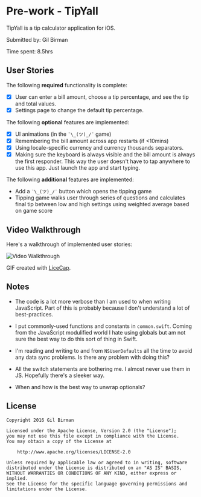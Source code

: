 # Pre-work - TipYall

TipYall is a tip calculator application for iOS.

Submitted by: Gil Birman

Time spent: 8.5hrs

## User Stories

The following **required** functionality is complete:

* [X] User can enter a bill amount, choose a tip percentage, and see the tip and total values.
* [X] Settings page to change the default tip percentage.

The following **optional** features are implemented:
* [X] UI animations (in the `¯\_(ツ)_/¯` game)
* [X] Remembering the bill amount across app restarts (if <10mins)
* [X] Using locale-specific currency and currency thousands separators.
* [X] Making sure the keyboard is always visible and the bill amount is always the first responder. This way the user doesn't have to tap anywhere to use this app. Just launch the app and start typing.

The following **additional** features are implemented:

* Add a `¯\_(ツ)_/¯` button which opens the tipping game
* Tipping game walks user through series of questions and calculates final tip between low and high settings
using weighted average based on game score

## Video Walkthrough 

Here's a walkthrough of implemented user stories:

<img src='http://i.imgur.com/vXefFiF.gif' title='Video Walkthrough' width='' alt='Video Walkthrough' />

GIF created with [LiceCap](http://www.cockos.com/licecap/).

## Notes

- The code is a lot more verbose than I am used to when writing JavaScript.
Part of this is probably because I don't understand a lot of best-practices.

- I put commonly-used functions and constants in `common.swift`. Coming from the JavaScript
modulified world I hate using globals but am not sure the best way to do this sort of thing
in Swift.

- I'm reading and writing to and from `NSUserDefaults` all the time to avoid any data
sync problems. Is there any problem with doing this?

- All the switch statements are bothering me. I almost never use them in JS. Hopefully there's a sleeker way.

- When and how is the best way to unwrap optionals?

## License

    Copyright 2016 Gil Birman

    Licensed under the Apache License, Version 2.0 (the "License");
    you may not use this file except in compliance with the License.
    You may obtain a copy of the License at

        http://www.apache.org/licenses/LICENSE-2.0

    Unless required by applicable law or agreed to in writing, software
    distributed under the License is distributed on an "AS IS" BASIS,
    WITHOUT WARRANTIES OR CONDITIONS OF ANY KIND, either express or implied.
    See the License for the specific language governing permissions and
    limitations under the License.

